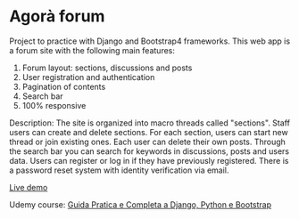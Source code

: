 # Agorà forum

Project to practice with Django and Bootstrap4 frameworks.
This web app is a forum site with the following main features:
1) Forum layout: sections, discussions and posts
2) User registration and authentication
3) Pagination of contents
4) Search bar
5) 100% responsive

Description:
The site is organized into macro threads called "sections". Staff users can create and delete sections.
For each section, users can start new thread or join existing ones. Each user can delete their own posts.
Through the search bar you can search for keywords in discussions, posts and users data.
Users can register or log in if they have previously registered. There is a password reset system with identity verification via email.

[Live demo](http://pogginicolo98.pythonanywhere.com/)

Udemy course: [Guida Pratica e Completa a Django, Python e Bootstrap](https://www.udemy.com/course/guida-pratica-e-completa-a-django-2-e-bootstrap-4/)

